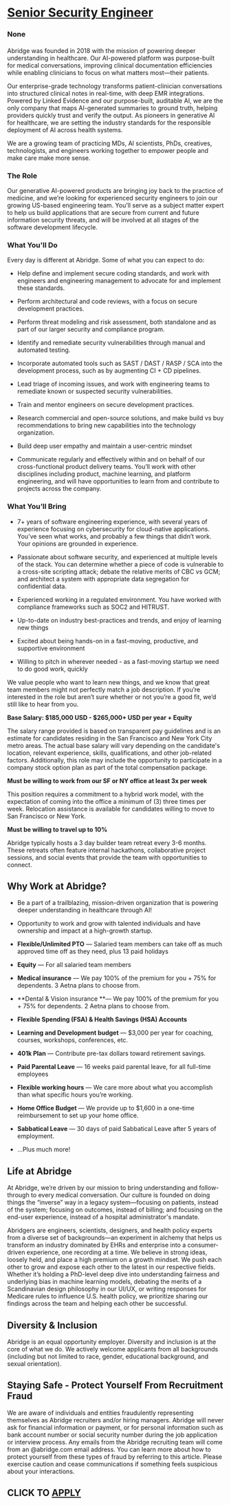 # [Senior Security Engineer](https://www.remotewlb.com/apply/senior-security-engineer-140675)  
### None  
####  

Abridge was founded in 2018 with the mission of powering deeper understanding in healthcare. Our AI-powered platform was purpose-built for medical conversations, improving clinical documentation efficiencies while enabling clinicians to focus on what matters most—their patients.

Our enterprise-grade technology transforms patient-clinician conversations into structured clinical notes in real-time, with deep EMR integrations. Powered by Linked Evidence and our purpose-built, auditable AI, we are the only company that maps AI-generated summaries to ground truth, helping providers quickly trust and verify the output. As pioneers in generative AI for healthcare, we are setting the industry standards for the responsible deployment of AI across health systems.

We are a growing team of practicing MDs, AI scientists, PhDs, creatives, technologists, and engineers working together to empower people and make care make more sense.

###  **The Role**

Our generative AI-powered products are bringing joy back to the practice of medicine, and we’re looking for experienced security engineers to join our growing US-based engineering team. You’ll serve as a subject matter expert to help us build applications that are secure from current and future information security threats, and will be involved at all stages of the software development lifecycle.

###  **What You'll Do**

Every day is different at Abridge. Some of what you can expect to do:

  * Help define and implement secure coding standards, and work with engineers and engineering management to advocate for and implement these standards.

  * Perform architectural and code reviews, with a focus on secure development practices.

  * Perform threat modeling and risk assessment, both standalone and as part of our larger security and compliance program.

  * Identify and remediate security vulnerabilities through manual and automated testing.

  * Incorporate automated tools such as SAST / DAST / RASP / SCA into the development process, such as by augmenting CI + CD pipelines.

  * Lead triage of incoming issues, and work with engineering teams to remediate known or suspected security vulnerabilities.

  * Train and mentor engineers on secure development practices. 

  * Research commercial and open-source solutions, and make build vs buy recommendations to bring new capabilities into the technology organization.

  * Build deep user empathy and maintain a user-centric mindset

  * Communicate regularly and effectively within and on behalf of our cross-functional product delivery teams. You’ll work with other disciplines including product, machine learning, and platform engineering, and will have opportunities to learn from and contribute to projects across the company.

###  **What You’ll Bring**

  * 7+ years of software engineering experience, with several years of experience focusing on cybersecurity for cloud-native applications. You’ve seen what works, and probably a few things that didn’t work. Your opinions are grounded in experience.

  * Passionate about software security, and experienced at multiple levels of the stack. You can determine whether a piece of code is vulnerable to a cross-site scripting attack; debate the relative merits of CBC vs GCM; and architect a system with appropriate data segregation for confidential data.

  * Experienced working in a regulated environment. You have worked with compliance frameworks such as SOC2 and HITRUST.

  * Up-to-date on industry best-practices and trends, and enjoy of learning new things

  * Excited about being hands-on in a fast-moving, productive, and supportive environment

  * Willing to pitch in wherever needed - as a fast-moving startup we need to do good work, quickly

We value people who want to learn new things, and we know that great team members might not perfectly match a job description. If you’re interested in the role but aren’t sure whether or not you’re a good fit, we’d still like to hear from you.

 **Base Salary: $185,000 USD - $265,000+ USD per year + Equity**

The salary range provided is based on transparent pay guidelines and is an estimate for candidates residing in the San Francisco and New York City metro areas. The actual base salary will vary depending on the candidate's location, relevant experience, skills, qualifications, and other job-related factors. Additionally, this role may include the opportunity to participate in a company stock option plan as part of the total compensation package.

 **Must be willing to work from our SF or NY office at least 3x per week**

This position requires a commitment to a hybrid work model, with the expectation of coming into the office a minimum of (3) three times per week. Relocation assistance is available for candidates willing to move to San Francisco or New York.

 **Must be willing to travel up to 10%**

Abridge typically hosts a 3 day builder team retreat every 3-6 months. These retreats often feature internal hackathons, collaborative project sessions, and social events that provide the team with opportunities to connect.

##  **Why Work at Abridge?**

  * Be a part of a trailblazing, mission-driven organization that is powering deeper understanding in healthcare through AI!

  * Opportunity to work and grow with talented individuals and have ownership and impact at a high-growth startup.

  *  **Flexible/Unlimited PTO** — Salaried team members can take off as much approved time off as they need, plus 13 paid holidays

  * **Equity** — For all salaried team members

  *  **Medical insurance** — We pay 100% of the premium for you + 75% for dependents. 3 Aetna plans to choose from.

  *  **Dental & Vision insurance **— We pay 100% of the premium for you + 75% for dependents. 2 Aetna plans to choose from.

  *  **Flexible Spending (FSA) & Health Savings (HSA) Accounts**

  *  **Learning and Development budget** — $3,000 per year for coaching, courses, workshops, conferences, etc. 

  * **401k Plan** — Contribute pre-tax dollars toward retirement savings.

  *  **Paid Parental Leave** — 16 weeks paid parental leave, for all full-time employees

  *  **Flexible working hours** — We care more about what you accomplish than what specific hours you’re working.

  *  **Home Office Budget** — We provide up to $1,600 in a one-time reimbursement to set up your home office.

  *  **Sabbatical Leave** — 30 days of paid Sabbatical Leave after 5 years of employment.

  * ...Plus much more!

##  **Life at Abridge**

At Abridge, we’re driven by our mission to bring understanding and follow-through to every medical conversation. Our culture is founded on doing things the “inverse” way in a legacy system—focusing on patients, instead of the system; focusing on outcomes, instead of billing; and focusing on the end-user experience, instead of a hospital administrator's mandate.

Abridgers are engineers, scientists, designers, and health policy experts from a diverse set of backgrounds—an experiment in alchemy that helps us transform an industry dominated by EHRs and enterprise into a consumer-driven experience, one recording at a time. We believe in strong ideas, loosely held, and place a high premium on a growth mindset. We push each other to grow and expose each other to the latest in our respective fields. Whether it’s holding a PhD-level deep dive into understanding fairness and underlying bias in machine learning models, debating the merits of a Scandinavian design philosophy in our UI/UX, or writing responses for Medicare rules to influence U.S. health policy, we prioritize sharing our findings across the team and helping each other be successful.

##  **Diversity & Inclusion**

Abridge is an equal opportunity employer. Diversity and inclusion is at the core of what we do. We actively welcome applicants from all backgrounds (including but not limited to race, gender, educational background, and sexual orientation).

##  **Staying Safe - Protect Yourself From Recruitment Fraud**

We are aware of individuals and entities fraudulently representing themselves as Abridge recruiters and/or hiring managers. Abridge will never ask for financial information or payment, or for personal information such as bank account number or social security number during the job application or interview process. Any emails from the Abridge recruiting team will come from an @abridge.com email address. You can learn more about how to protect yourself from these types of fraud by referring to this article. Please exercise caution and cease communications if something feels suspicious about your interactions.

  
## CLICK TO [APPLY](https://www.remotewlb.com/apply/senior-security-engineer-140675)

